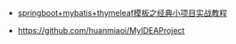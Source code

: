 


- [springboot+mybatis+thymeleaf模板之经典小项目实战教程](https://www.bilibili.com/video/BV1C7411273F?p=10)

- https://github.com/huanmiaoi/MyIDEAProject